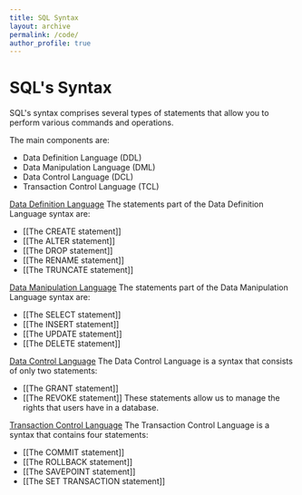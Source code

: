 ```yaml
---
title: SQL Syntax
layout: archive
permalink: /code/
author_profile: true
---
```

# SQL's Syntax
SQL's syntax comprises several types of statements that allow you to perform various commands and operations.

The main components are:
- Data Definition Language (DDL)
- Data Manipulation Language (DML)
- Data Control Language (DCL)
- Transaction Control Language (TCL)

<u>Data Definition Language</u>
The statements part of the Data Definition Language syntax are:
- [[The CREATE statement]]
- [[The ALTER statement]]
- [[The DROP statement]]
- [[The RENAME statement]]
- [[The TRUNCATE statement]]

<u>Data Manipulation Language</u>
The statements part of the Data Manipulation Language syntax are:
- [[The SELECT statement]]
- [[The INSERT statement]]
- [[The UPDATE statement]]
- [[The DELETE statement]]

<u>Data Control Language</u>
The Data Control Language is a syntax that consists of only two statements:
- [[The GRANT statement]]
- [[The REVOKE statement]]
These statements allow us to manage the rights that users have in a database.

<u>Transaction Control Language</u>
The Transaction Control Language is a syntax that contains four statements:
- [[The COMMIT statement]]
- [[The ROLLBACK statement]]
- [[The SAVEPOINT statement]]
- [[The SET TRANSACTION statement]]
